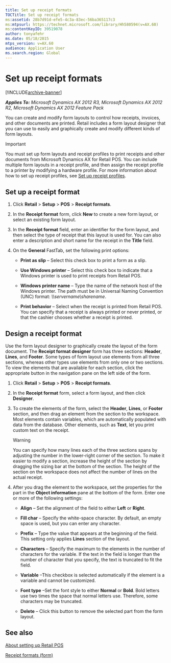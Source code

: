 ```yaml
---
title: Set up receipt formats
TOCTitle: Set up receipt formats
ms:assetid: 28b7d91d-efe5-4c3a-83ec-56ba365117c3
ms:mtpsurl: https://technet.microsoft.com/library/Hh580594(v=AX.60)
ms:contentKeyID: 39519078
author: tonyafehr
ms.date: 05/18/2015
mtps_version: v=AX.60
audience: Application User
ms.search.region: Global
---
```


# Set up receipt formats 


[!INCLUDE[archive-banner](includes/archive-banner.md)]


_**Applies To:** Microsoft Dynamics AX 2012 R3, Microsoft Dynamics AX 2012 R2, Microsoft Dynamics AX 2012 Feature Pack_

You can create and modify form layouts to control how receipts, invoices, and other documents are printed. Retail includes a form layout designer that you can use to easily and graphically create and modify different kinds of form layouts.


> [!IMPORTANT]
> <P>You must set up form layouts and receipt profiles to print receipts and other documents from Microsoft Dynamics AX for Retail POS. You can include multiple form layouts in a receipt profile, and then assign the receipt profile to a printer by modifying a hardware profile. For more information about how to set up receipt profiles, see <A href="set-up-receipt-profiles.md">Set up receipt profiles</A>.</P>



## Set up a receipt format

1.  Click **Retail** \> **Setup** \> **POS** \> **Receipt formats**.

2.  In the **Receipt format** form, click **New** to create a new form layout, or select an existing form layout.

3.  In the **Receipt format** field, enter an identifier for the form layout, and then select the type of receipt that this layout is used for. You can also enter a description and short name for the receipt in the **Title** field.

4.  On the **General** FastTab, set the following print options:
    
      - **Print as slip** – Select this check box to print a form as a slip.
    
      - **Use Windows printer** – Select this check box to indicate that a Windows printer is used to print receipts from Retail POS.
    
      - **Windows printer name** – Type the name of the network host of the Windows printer. The path must be in Universal Naming Convention (UNC) format: *\\\\servername\\sharename*.
    
      - **Print behavior** – Select when the receipt is printed from Retail POS. You can specify that a receipt is always printed or never printed, or that the cashier chooses whether a receipt is printed.

## Design a receipt format

Use the form layout designer to graphically create the layout of the form document. The **Receipt format designer** form has three sections: **Header**, **Lines**, and **Footer**. Some types of form layout use elements from all three sections, whereas other types use elements from only one or two sections. To view the elements that are available for each section, click the appropriate button in the navigation pane on the left side of the form.

1.  Click **Retail** \> **Setup** \> **POS** \> **Receipt formats**.

2.  In the **Receipt format** form, select a form layout, and then click **Designer**.

3.  To create the elements of the form, select the **Header**, **Lines**, or **Footer** section, and then drag an element from the section to the workspace. Most elements contain variables, which are automatically populated with data from the database. Other elements, such as **Text**, let you print custom text on the receipt.
    

    > [!WARNING]
    > <P>You can specify how many lines each of the three sections spans by adjusting the number in the lower-right corner of the section. To make it easier to modify a section, increase the height of the section by dragging the sizing bar at the bottom of the section. The height of the section on the workspace does not affect the number of lines on the actual receipt.</P>



4.  After you drag the element to the workspace, set the properties for the part in the **Object information** pane at the bottom of the form. Enter one or more of the following settings:
    
      - **Align** – Set the alignment of the field to either **Left** or **Right**.
    
      - **Fill char** – Specify the white-space character. By default, an empty space is used, but you can enter any character.
    
      - **Prefix** – Type the value that appears at the beginning of the field. This setting only applies **Lines** section of the layout.
    
      - **Characters** – Specify the maximum to the elements in the number of characters for the variable. If the text in the field is longer than the number of character that you specify, the text is truncated to fit the field.
    
      - **Variable** –This checkbox is selected automatically if the element is a variable and cannot be customized.
    
      - **Font type** –Set the font style to either **Normal** or **Bold**. Bold letters use two times the space that normal letters use. Therefore, some characters may be truncated.
    
      - **Delete** – Click this button to remove the selected part from the form layout.

## See also

[About setting up Retail POS](about-setting-up-retail-pos.md)

[Receipt formats (form)](https://technet.microsoft.com/library/hh597228\(v=ax.60\))

  


